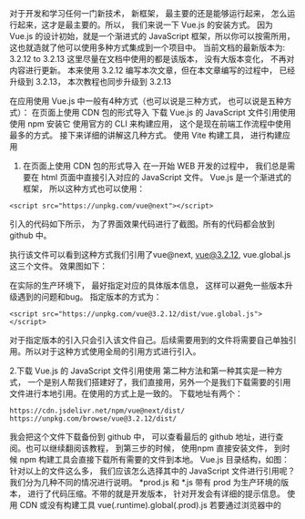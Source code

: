 对于开发和学习任何一门新技术， 新框架， 最主要的还是能够运行起来， 怎么运行起来，这才是最主要的。所以， 我们来说一下 Vue.js 的安装方式。
因为 Vue.js 的设计初始，就是一个渐进式的 JavaScript 框架，所以你可以按需所用，这也就造就了他可以使用多种方式集成到一个项目中。
当前文档的最新版本为: 3.2.12  to 3.2.13
这里尽量在文档中使用的都是该版本， 没有大版本变化， 不再对内容进行更新。 本来使用 3.2.12 编写本次文章，但在本文章编写的过程中， 已经升级到 3.2.13， 本次教程也同步升级到 3.2.13

在应用使用 Vue.js 中一般有4种方式（也可以说是三种方式， 也可以说是五种方式）：
在页面上使用 CDN 包的形式导入
下载 Vue.js 的 JavaScript 文件引用使用
使用 npm 安装它
使用官方的 CLI 来构建应用， 这个是现在前端工作流程中使用最多的方式。 
接下来详细的讲解这几种方式。
使用 Vite 构建工具， 进行构建应用
1. 在页面上使用 CDN 包的形式导入
在一开始 WEB 开发的过程中， 我们总是需要在 html 页面中直接引入对应的 JavaScript 文件。 Vue.js 是一个渐进式的框架， 所以这种方式也可以使用： 
```
<script src="https://unpkg.com/vue@next"></script>
```
引入的代码如下所示， 为了界面效果代码进行了截图。所有的代码都会放到 github 中。

执行该文件可以看到这种方式我们引用了vue@next, vue@3.2.12, vue.global.js这三个文件。
效果图如下：


在实际的生产环境下， 最好指定对应的具体版本信息， 这样可以避免一些版本升级遇到的问题和bug。
指定版本的方式为： 
```
<script src="https://unpkg.com/vue@3.2.12/dist/vue.global.js"></script>
```
对于指定版本的引入只会引入该文件自己。后续需要用到的文件将需要自己单独引用。所以对于这种方式使用全局的引用方式进行引入。

2.下载 Vue.js 的 JavaScript 文件引用使用 
第二种方法和第一种其实是一种方式， 一个是别人帮我们搭建好了，我们直接用，另外一个是我们下载需要的引用文件进行本地引用。在使用的方式上是一致的。
下载地址有两个：
```
https://cdn.jsdelivr.net/npm/vue@next/dist/
https://unpkg.com/browse/vue@3.2.12/dist/
```
我会把这个文件下载备份到 github 中， 可以查看最后的 github 地址，进行查阅。也可以继续翻阅该教程， 到第三步的时候， 使用npm 直接安装文件， 到时候 npm 构建工具会直接下载所有需要的文件到本地。
Vue.js 目录结构，如图：
针对以上的文件这么多， 我们应该怎么选择其中的 JavaScript 文件进行引用呢？我们分为几种不同的情况进行说明。 
*prod.js 和 *.js 带有 prod 为生产环境的版本， 进行了代码压缩。不带的就是开发版本， 针对开发会有详细的提示信息。
使用 CDN 或没有构建工具
vue(.runtime).global(.prod).js
若要通过浏览器中的 <script src="..."> 直接使用，使用过程中就需要暴露 Vue 全局。
浏览器内模板编译：
vue.global.js 是包含编译器和运行时的“完整”构建版本，因此它支持动态编译模板。
vue.runtime.global.js 只包含运行时，并且需要在构建步骤期间预编译模板。
内联所有 Vue 核心内部包——即：它是一个单独的文件，不依赖于其他文件。这意味着你必须导入此文件和此文件中的所有内容，以确保获得相同的代码实例。
包含硬编码的 prod/dev 分支，并且 prod 构建版本是预先压缩过的。将 *.prod.js 文件用于生产环境。
如果不使用 UMD(Universal Module Definition) 模块化规范构建项目， 使用 IIFEs(Immediately-Invoked Function Expressions) 立即执行函数（自执行匿名函数）构建则可以直接引用JavaScript文件即可。
vue(.runtime).esm-browser(.prod).js
用于通过原生 ES 模块导入使用 (在浏览器中通过 <script type="module"> 来使用)。
与全局构建版本共享相同的运行时编译、依赖内联和硬编码的 prod/dev 行为。
使用构建工具
vue(.runtime).esm-bundler.js
用于 webpack，rollup 和 parcel 等构建工具。
留下 prod/dev 分支的 process.env.NODE_ENV 守卫语句 (必须由构建工具替换)。
不提供压缩版本 (打包后与其余代码一起压缩)。
import 依赖 (例如：@vue/runtime-core，@vue/runtime-compiler)
导入的依赖项也是 esm bundler 构建版本，并将依次导入其依赖项 (例如：@vue/runtime-core imports @vue/reactivity)。
这意味着你可以单独安装/导入这些依赖，而不会导致这些依赖项的不同实例，但你必须确保它们都为同一版本。
浏览器内模板编译：
vue.runtime.esm-bundler.js (默认) 仅运行时，并要求所有模板都要预先编译。这是构建工具的默认入口 (通过 package.json 中的 module 字段)，因为在使用构建工具时，模板通常是预先编译的 (例如：在 *.vue 文件中)。
vue.esm-bundler.js 包含运行时编译器。如果你使用了一个构建工具，但仍然想要运行时的模板编译 (例如，DOM 内 模板或通过内联 JavaScript 字符串的模板)，请使用这个文件。你需要配置你的构建工具，将 vue 设置为这个文件。
使用服务端渲染方式
vue.cjs(.prod).js
通过 require() 在 Node.js 服务器端渲染使用。
如果你将应用程序与带有 target: 'node' 的 webpack 打包在一起，并正确地将 vue 外部化，则将加载此文件。
dev/prod 文件是预构建的，但是会根据 process.env.NODE_ENV 自动加载相应的文件。
简单的来自官网的介绍， 具体的详细细节会在接下来的使用过， 共同体会和发现区别。 我们继续。

本地引用的方式直接修改引用地址即可： 
```
<script src="https://unpkg.com/vue@3.2.12/dist/vue.global.js"></script>
```
在页面上新建了一个目录vuejs. 然后引用地址之后为： 
```
<script src="vuejs/vue.global.js"></script>
```
因为这里下载的就是固定的版本， 就不需要进行版本的指定了。
代码截图为： 

效果图如下： 

3. 使用 npm 构建安装的方式
首先你需要先安装 Node.js, 并且可以使用 npm 指令。当然也可以使用 yarn。并且使用 Vue.js 构建大型应用时推荐使用 npm 安装的方式。需要注意的是， 国内使用 npm 会特别的慢， 可以使用国内源进行加速， 或者自己搭建 npm 的私服。
使用 node --version 和 npm --version 查看是否安装并且保证较新的版本。

然后可以使用 npm install 命令进行安装使用。
```
npm install vue@next
```

--save 是当前项目生效， 不加的话默认为全局生效。
从这里可以看到 npm 构建工具已经把我们需要的所有的相关的依赖都下载到了当前目录中。
Vue 还提供了编写单文件组件的配套工具。如果你想使用单文件组件，那么你还需要安装 @vue/compiler-sfc：
```
npm install -D @vue/compiler-sfc
```
除了 @vue/compiler-sfc 之外，你还需要为已选择的打包工具选择一个配套的单文件组件 loader 或 plugin。
大多数情况下， 我们更倾向于使用基于 webpack 的 Vue CLI 构建工具来创建一个最小化的Vue.js应用。
4. 使用 CLI 工具构建应用
CLI: command-line interface 命令行界面， 一般情况下是通过应用的内部接口, 来实现一些不需要操作界面也能完成的工作。 
对于 Vue3 这里使用 Vue-CLI 最新版本的 Vue CLI v4.5,  而且命令改为： @vue/cli  最新版本安装方式为： 
```
yarn global add @vue/cli 
npm install -g @vue/cli
```

npm 方式

yarn 方式：

如果在当前项目中需要升级到最新版本， 可以使用命令 vue upgrade --next 进行升级，大版本不推荐这种方式进行升级。如果需要迁移大版本， 推荐参考迁移指南。

接下来就可以使用 Vue/CLI 进行构建应用了。
创建一个 hello world 应用
```
vue create hello-world
```

默认是 Vue2 的版本， 可以切换到 Vue3 的版本。然后点击回车。

进入到 hello-world 的工作目录中 
```
cd hello-world
```
并用 npm run  启动项目
```
npm run serve
```

打开浏览器使用 http://localhost:8080 进行访问，查看效果：

5. 使用 Vite 构建 Vue 应用
Vite 是一个 web 开发构建工具，由于其原生 ES 模块导入方式，可以实现闪电般的冷服务器启动。以及快速的进行热部署。
在终端命令中输入一下命令， 就可以使用 Vite 构建 Vue 项目。
使用 npm init 创建应用
npm 6.x 和 7.x 有不同之处。
npm 6.x
```
npm init vite@latest   <project-name>  --template vue
```
npm 7+，需要加上额外的双短横线
```
npm init vite@latest   <project-name>  -- --template vue
```

然后进入到 project 目录中， 特别尴尬，大佬竟然在凌晨3点提交了 Vue.js 的 3.2.13 版本， 导致 npm install 一直提示找不到对应的信息。 不怕技术牛逼的人， 就怕技术牛逼的人还在拼。找不到的原因是因为私服的存在， 有一定的延迟性， 没有办法及时的更新npm 依赖。解决办法是暂时的把私服或者加速关闭， 使用官方源进行 install 就可以了。
```
cd <project-name>  
npm install
npm run dev
```
打开浏览器查看效果：

使用 yarn 创建项目
```
yarn create vite <project-name> --template vue 
```

```
cd <project-name> 
yarn 
yarn dev
```
浏览器效果同上， 不在截图。

使用 pnpm 创建项目
```
pnpm dlx create-vite <project-name> --template vue 
```

```
cd <project-name>
pnpm install
pnpm run dev
```
浏览器查看效果和第一个效果一致， 不再截图。
pnpm 
pnpm 是一个新的构建方式，类似于 maven，把所有的依赖文件相对单独存放， 这样的好处是， 当你的依赖重复的时候， 不会在各自的应用中重复出现， 节省磁盘的空间和安装速度。使用 npm install -g pnpm 安装使用。具体可以查看 https://www.pnpm.cn/installation 。

多种使用方式已经描述完毕， 很多细节的知识点， 需要后续实际使用的过程中进行详细描述。 

如果学习到了一点点知识点， 就给我个关注，点赞吧，  关注不迷路，可以查看后续更多关于 Vue.js 的知识点。